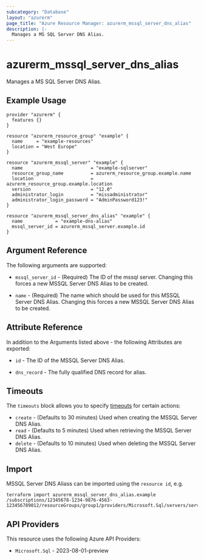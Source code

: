 ```yaml
---
subcategory: "Database"
layout: "azurerm"
page_title: "Azure Resource Manager: azurerm_mssql_server_dns_alias"
description: |-
  Manages a MS SQL Server DNS Alias.
---
```


# azurerm_mssql_server_dns_alias

Manages a MS SQL Server DNS Alias.

## Example Usage

```hcl
provider "azurerm" {
  features {}
}

resource "azurerm_resource_group" "example" {
  name     = "example-resources"
  location = "West Europe"
}

resource "azurerm_mssql_server" "example" {
  name                         = "example-sqlserver"
  resource_group_name          = azurerm_resource_group.example.name
  location                     = azurerm_resource_group.example.location
  version                      = "12.0"
  administrator_login          = "missadministrator"
  administrator_login_password = "AdminPassword123!"
}

resource "azurerm_mssql_server_dns_alias" "example" {
  name            = "example-dns-alias"
  mssql_server_id = azurerm_mssql_server.example.id
}
```

## Argument Reference

The following arguments are supported:

* `mssql_server_id` - (Required) The ID of the mssql server. Changing this forces a new MSSQL Server DNS Alias to be created.

* `name` - (Required) The name which should be used for this MSSQL Server DNS Alias. Changing this forces a new MSSQL Server DNS Alias to be created.

## Attribute Reference

In addition to the Arguments listed above - the following Attributes are exported:

* `id` - The ID of the MSSQL Server DNS Alias.

* `dns_record` - The fully qualified DNS record for alias.

## Timeouts

The `timeouts` block allows you to specify [timeouts](https://developer.hashicorp.com/terraform/language/resources/configure#define-operation-timeouts) for certain actions:

* `create` - (Defaults to 30 minutes) Used when creating the MSSQL Server DNS Alias.
* `read` - (Defaults to 5 minutes) Used when retrieving the MSSQL Server DNS Alias.
* `delete` - (Defaults to 10 minutes) Used when deleting the MSSQL Server DNS Alias.

## Import

MSSQL Server DNS Aliass can be imported using the `resource id`, e.g.

```shell
terraform import azurerm_mssql_server_dns_alias.example /subscriptions/12345678-1234-9876-4563-123456789012/resourceGroups/group1/providers/Microsoft.Sql/servers/server1/dnsAliases/default
```

## API Providers
<!-- This section is generated, changes will be overwritten -->
This resource uses the following Azure API Providers:

* `Microsoft.Sql` - 2023-08-01-preview
